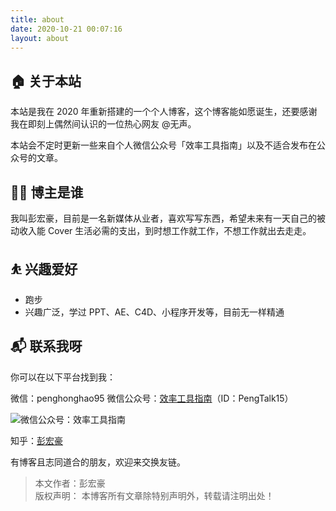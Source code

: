 ```yaml
---
title: about
date: 2020-10-21 00:07:16  
layout: about   
---
```


## 🏠 关于本站

本站是我在 2020 年重新搭建的一个个人博客，这个博客能如愿诞生，还要感谢我在即刻上偶然间认识的一位热心网友 @无声。   

本站会不定时更新一些来自个人微信公众号「效率工具指南」以及不适合发布在公众号的文章。    

## 👨‍💻 博主是谁
我叫彭宏豪，目前是一名新媒体从业者，喜欢写写东西，希望未来有一天自己的被动收入能 Cover 生活必需的支出，到时想工作就工作，不想工作就出去走走。     

## ⛹ 兴趣爱好

* 跑步    
* 兴趣广泛，学过 PPT、AE、C4D、小程序开发等，目前无一样精通     

## 📬 联系我呀

你可以在以下平台找到我：

微信：penghonghao95
微信公众号：[效率工具指南](https://mp.weixin.qq.com/s/_izXrRi6eLav8NfLRaD6Mg)（ID：PengTalk15）   

![微信公众号：效率工具指南](https://article-picbed-1302715071.cos.ap-guangzhou.myqcloud.com/2021/04/18/gong-zhong-hao-wei-bu-er-wei-ma-dailogo.png)    

知乎：[彭宏豪](https://www.zhihu.com/people/angola-84)         

有博客且志同道合的朋友，欢迎来交换友链。     

> 本文作者：彭宏豪      
> 版权声明： 本博客所有文章除特别声明外，转载请注明出处！     


